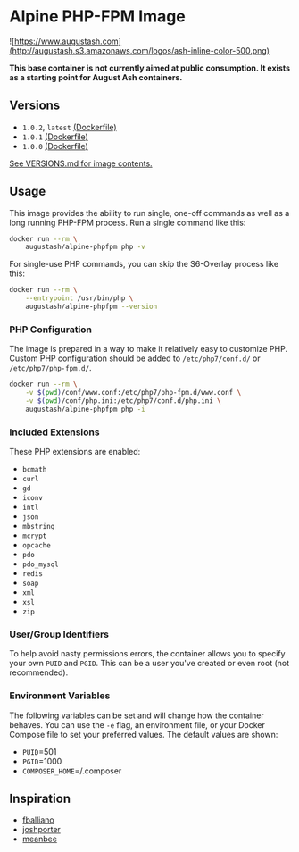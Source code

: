 # Alpine PHP-FPM Image

![https://www.augustash.com](http://augustash.s3.amazonaws.com/logos/ash-inline-color-500.png)

**This base container is not currently aimed at public consumption. It exists as a starting point for August Ash containers.**

## Versions

- `1.0.2`, `latest` [(Dockerfile)](https://github.com/augustash/docker-alpine-phpfpm/blob/1.0.2/Dockerfile)
- `1.0.1` [(Dockerfile)](https://github.com/augustash/docker-alpine-phpfpm/blob/1.0.1/Dockerfile)
- `1.0.0` [(Dockerfile)](https://github.com/augustash/docker-alpine-phpfpm/blob/1.0.0/Dockerfile)

[See VERSIONS.md for image contents.](https://github.com/augustash/docker-alpine-phpfpm/blob/master/VERSIONS.md)

## Usage

This image provides the ability to run single, one-off commands as well as a long running PHP-FPM process. Run a single command like this:

```bash
docker run --rm \
    augustash/alpine-phpfpm php -v
```

For single-use PHP commands, you can skip the S6-Overlay process like this:

```bash
docker run --rm \
    --entrypoint /usr/bin/php \
    augustash/alpine-phpfpm --version
```

### PHP Configuration

The image is prepared in a way to make it relatively easy to customize PHP. Custom PHP configuration should be added to `/etc/php7/conf.d/` or `/etc/php7/php-fpm.d/`.

```bash
docker run --rm \
    -v $(pwd)/conf/www.conf:/etc/php7/php-fpm.d/www.conf \
    -v $(pwd)/conf/php.ini:/etc/php7/conf.d/php.ini \
    augustash/alpine-phpfpm php -i
```

### Included Extensions

These PHP extensions are enabled:

- `bcmath`
- `curl`
- `gd`
- `iconv`
- `intl`
- `json`
- `mbstring`
- `mcrypt`
- `opcache`
- `pdo`
- `pdo_mysql`
- `redis`
- `soap`
- `xml`
- `xsl`
- `zip`

### User/Group Identifiers

To help avoid nasty permissions errors, the container allows you to specify your own `PUID` and `PGID`. This can be a user you've created or even root (not recommended).

### Environment Variables

The following variables can be set and will change how the container behaves. You can use the `-e` flag, an environment file, or your Docker Compose file to set your preferred values. The default values are shown:

- `PUID`=501
- `PGID`=1000
- `COMPOSER_HOME`=/.composer

## Inspiration

- [fballiano](https://github.com/fballiano/)
- [joshporter](https://github.com/joshporter)
- [meanbee](https://github.com/meanbee/)
